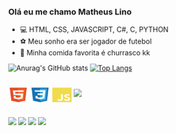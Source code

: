 ### Olá eu me chamo Matheus Lino

- 💻 HTML, CSS, JAVASCRIPT, C#, C, PYTHON
- ⚽ Meu sonho era ser jogador de futebol
- 🍖 Minha comida favorita é churrasco kk

![Anurag's GitHub stats](https://github-readme-stats.vercel.app/api?username=Matheus-Lino&show_icons=true&theme=radical)
[![Top Langs](https://github-readme-stats.vercel.app/api/top-langs/?username=Matheus-Lino&layout=compact&theme=radical)](https://github.com/Matheus-Lino/github-readme-stats)

<div style="display: inline_block"><br>
  <img align="center" alt="Rafa-HTML" height="30" width="40" src="https://raw.githubusercontent.com/devicons/devicon/master/icons/html5/html5-original.svg">
  <img align="center" alt="Rafa-CSS" height="30" width="40" src="https://raw.githubusercontent.com/devicons/devicon/master/icons/css3/css3-original.svg">
  <img align="center" alt="Rafa-Js" height="30" width="40" src="https://raw.githubusercontent.com/devicons/devicon/master/icons/javascript/javascript-plain.svg">
  <img src="https://cdn.jsdelivr.net/gh/devicons/devicon@latest/icons/csharp/csharp-original.svg height=30"/>
</div>

  ##

<div> 
  <a href="https://instagram.com/theuslinoo" target="_blank"><img src="https://img.shields.io/badge/-Instagram-%23E4405F?style=for-the-badge&logo=instagram&logoColor=white" target="_blank"></a>
 <a href="https://discord.com/channels/@me" target="_blank"><img src="https://img.shields.io/badge/Discord-7289DA?style=for-the-badge&logo=discord&logoColor=white" target="_blank"></a> 
  <a href = "mailto:matheuslinoeua@gmail.com"><img src="https://img.shields.io/badge/-Gmail-%23333?style=for-the-badge&logo=gmail&logoColor=white" target="_blank"></a>
  <a href="https://www.linkedin.com/in/matheus-lino-00ab92250/" target="_blank"><img src="https://img.shields.io/badge/-LinkedIn-%230077B5?style=for-the-badge&logo=linkedin&logoColor=white" target="_blank"></a> 
</div>


